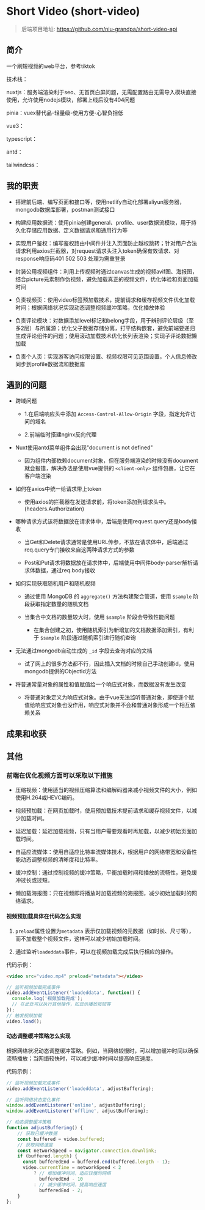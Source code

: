 # Short Video (short-video)

> 后端项目地址: <https://github.com/niu-grandpa/short-video-api>

## 简介

一个刷短视频的web平台，参考tiktok

技术栈：

nuxtjs：服务端渲染利于seo、无首页白屏问题，无需配置路由无需导入模块直接使用，允许使用nodejs模块，部署上线后没有404问题

pinia：vuex替代品-轻量级-使用方便-心智负担低

vue3：

typescript：

antd：

tailwindcss：

## 我的职责

- 搭建前后端、编写页面和接口等，使用netlify自动化部署aliyun服务器，mongodb数据库部署，postman测试接口

- 构建应用数据流：使用pinia创建general、profile、user数据流模块，用于持久化存储应用数据、定义数据请求和通用行为等

- 实现用户鉴权：编写鉴权路由中间件并注入页面防止越权跳转；针对用户合法请求利用axios拦截器，对request请求头注入token确保有效请求、对response响应码401 502 503 处理为需重登录

- 封装公用视频组件：利用上传视频时通过canvas生成的视频avif图、海报图，结合picture元素制作伪视频，避免加载真正的视频文件，优化体验和页面加载时间

- 负责视频页：使用video标签预加载技术，提前请求和缓存视频文件优化加载时间；根据网络状况实现动态调整视频缓冲策略，优化播放体验

- 负责评论模块：对数据添加level标记和belong字段，用于辨别评论层级（至多2层）与所属源；优化父子数据存储分离，打平结构嵌套，避免前端要递归生成评论组件的问题；使用滚动加载技术优化长列表渲染；实现子评论数据懒加载

- 负责个人页：实现游客访问权限设置、视频权限可见范围设置，个人信息修改同步到profile数据流和数据库

## 遇到的问题

- 跨域问题

  - 1.在后端响应头中添加 `Access-Control-Allow-Origin` 字段，指定允许访问的域名

  - 2.前端临时搭建nginx反向代理

- Nuxt使用antd菜单组件会出现"document is not defined"

  - 因为组件内部依赖document对象，但在服务端渲染的时候没有document就会报错，解决办法是使用vue提供的 `<client-only>` 组件包裹，让它在客户端渲染

- 如何在axios中统一给请求带上token

  - 使用axios的拦截器在发送请求前，将token添加到请求头中。(headers.Authorization)

- 哪种请求方式该将数据放在请求体中，后端是使用request.query还是body接收

  - 当Get和Delete请求通常是使用URL传参，不放在请求体中，后端通过req.query专门接收来自这两种请求方式的参数

  - Post和Put请求将数据放在请求体中，后端使用中间件body-parser解析请求体数据，通过req.body接收

- 如何实现获取随机用户和随机视频

  - 通过使用 MongoDB 的 `aggregate()` 方法构建聚合管道，使用 `$sample` 阶段获取指定数量的随机文档

  - 当集合中文档的数量较大时，使用 `$sample` 阶段会导致性能问题

    - 在集合创建之初，使用随机索引为新增加的文档数据添加索引，有利于 `$sample` 阶段通过随机索引进行随机查询

- 无法通过mongodb自动生成的 `_id` 字段去查询对应的文档

  - 试了网上的很多方法都不行，因此插入文档的时候自己手动创建id，使用mongodb提供的ObjectId方法

- 将普通常量对象的属性和值赋值给一个响应式对象，而数据没有发生改变

  - 将普通对象定义为响应式对象。由于vue无法监听普通对象，即使逐个赋值给响应式对象也没作用，响应式对象并不会和普通对象形成一个相互依赖关系

## 成果和收获

## 其他

### 前端在优化视频方面可以采取以下措施

- 压缩视频：使用适当的视频压缩算法和编解码器来减小视频文件的大小，例如使用H.264或HEVC编码。

- 视频预加载：在网页加载时，使用预加载技术提前请求和缓存视频文件，以减少加载时间。

- 延迟加载：延迟加载视频，只有当用户需要观看时再加载，以减少初始页面加载时间。

- 自适应流媒体：使用自适应比特率流媒体技术，根据用户的网络带宽和设备性能动态调整视频的清晰度和比特率。

- 缓冲控制：通过控制视频的缓冲策略，平衡加载时间和播放的流畅性，避免缓冲过长或过短。

- 懒加载海报图：只在视频即将播放时加载视频的海报图，减少初始加载时的网络请求。

#### 视频预加载具体在代码怎么实现

1. `preload`属性设置为`metadata` 表示仅加载视频的元数据（如时长、尺寸等），而不加载整个视频文件，这样可以减少初始加载时间。

2. 通过监听`loadeddata`事件，可以在视频加载完成后执行相应的操作。

代码示例：

```html
<video src="video.mp4" preload="metadata"></video>
```

```javascript
// 监听视频加载完成事件
video.addEventListener('loadeddata', function() {
  console.log('视频加载完成');
  // 在此处可以执行其他操作，如显示播放按钮等
});
// 触发视频加载
video.load();
```

#### 动态调整缓冲策略怎么实现

根据网络状况动态调整缓冲策略。例如，当网络较慢时，可以增加缓冲时间以确保流畅播放；当网络较快时，可以减少缓冲时间以提高响应速度。

代码示例：

```js
// 监听视频加载完成事件
video.addEventListener('loadeddata', adjustBuffering);

// 监听网络状态变化事件
window.addEventListener('online', adjustBuffering);
window.addEventListener('offline', adjustBuffering);

// 动态调整缓冲策略
function adjustBuffering() {
    // 获取已缓冲数据
    const buffered = video.buffered;
    // 获取网络速度
    const networkSpeed = navigator.connection.downlink;
    if (buffered.length) {
      const bufferedEnd = buffered.end(buffered.length - 1);
      video.currentTime = networkSpeed < 2
          ? // 增加缓冲时间，适应较慢的网络
            bufferedEnd - 10
          : // 减少缓冲时间，提高响应速度
            bufferedEnd - 2;
    }
};
```
